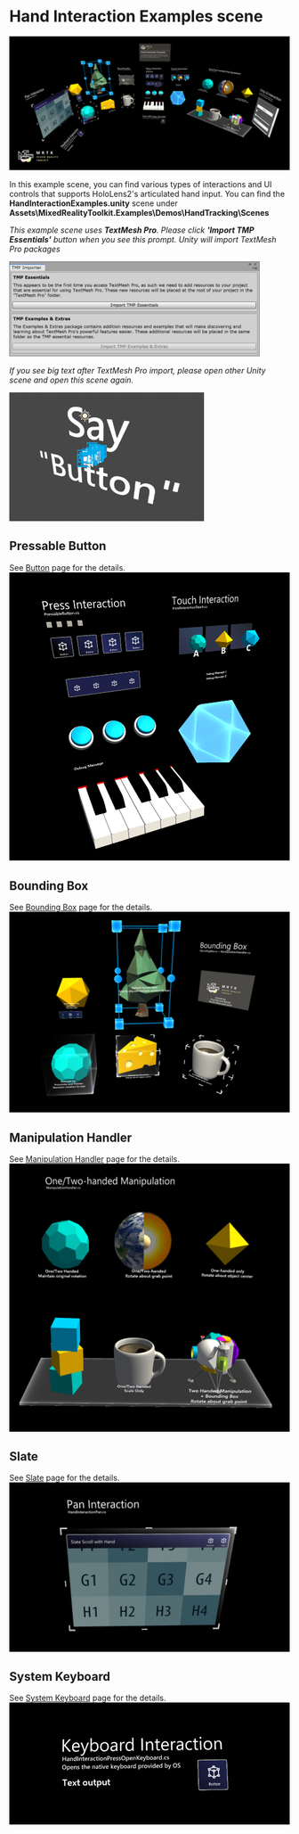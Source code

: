 # Hand Interaction Examples scene
![Hand Interaction Examples](/External/ReadMeImages/MRTK_Examples.png)

In this example scene, you can find various types of interactions and UI controls that supports HoloLens2's articulated hand input.
You can find the **HandInteractionExamples.unity** scene under **Assets\MixedRealityToolkit.Examples\Demos\HandTracking\Scenes**

*This example scene uses **TextMesh Pro**. Please click **'Import TMP Essentials'** button when you see this prompt. Unity will import TextMesh Pro packages*

<img src="/External/ReadMeImages/HandInteractionExamples/MRTK_Examples_TMP2.png" width="450">

*If you see big text after TextMesh Pro import, please open other Unity scene and open this scene again.*

<img src="/External/ReadMeImages/HandInteractionExamples/MRTK_Examples_TMP1.png" width="350">


## Pressable Button
See [Button](README_Button.md) page for the details.
![Hand Interaction Examples](/External/ReadMeImages/HandInteractionExamples/MRTK_Examples_PressTouch.png)

## Bounding Box
See [Bounding Box](README_BoundingBox.md) page for the details.
![Hand Interaction Examples](/External/ReadMeImages/HandInteractionExamples/MRTK_Examples_BoundingBox.png)

## Manipulation Handler
See [Manipulation Handler](README_ManipulationHandler.md) page for the details.
![Hand Interaction Examples](/External/ReadMeImages/HandInteractionExamples/MRTK_Examples_Manipulation.png)

## Slate
See [Slate](README_Slate.md) page for the details.
![Hand Interaction Examples](/External/ReadMeImages/HandInteractionExamples/MRTK_Examples_Slate.png)

## System Keyboard
See [System Keyboard](README_SystemKeyboard.md) page for the details.
![Hand Interaction Examples](/External/ReadMeImages/HandInteractionExamples/MRTK_Examples_Keyboard.png)
